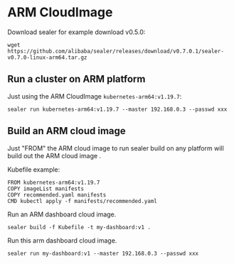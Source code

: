 # ARM CloudImage

Download sealer for example download v0.5.0:

```shell script
wget https://github.com/alibaba/sealer/releases/download/v0.7.0.1/sealer-v0.7.0-linux-arm64.tar.gz
```

## Run a cluster on ARM platform

Just using the ARM CloudImage `kubernetes-arm64:v1.19.7`:

```shell script
sealer run kubernetes-arm64:v1.19.7 --master 192.168.0.3 --passwd xxx
```

## Build an ARM cloud image

Just "FROM" the ARM cloud image to run sealer build on any platform will build out the ARM cloud image .

Kubefile example:

```shell
FROM kubernetes-arm64:v1.19.7
COPY imageList manifests
COPY recommended.yaml manifests
CMD kubectl apply -f manifests/recommended.yaml
```

Run an ARM dashboard cloud image.

```shell
sealer build -f Kubefile -t my-dashboard:v1 .
```

Run this arm dashboard cloud image.

```shell
sealer run my-dashboard:v1 --master 192.168.0.3 --passwd xxx
```
